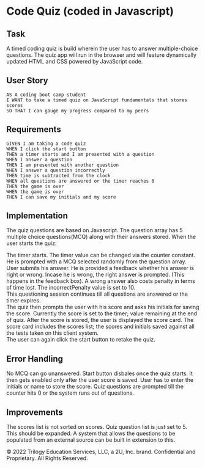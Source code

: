 # Code Quiz (coded in Javascript)

## Task

 A timed coding quiz is build wherein the user has to answer multiple-choice questions. The quiz app will run in the browser and will feature dynamically updated HTML and CSS powered by JavaScript code.  


## User Story

```
AS A coding boot camp student
I WANT to take a timed quiz on JavaScript fundamentals that stores scores
SO THAT I can gauge my progress compared to my peers
```

## Requirements

```
GIVEN I am taking a code quiz
WHEN I click the start button
THEN a timer starts and I am presented with a question
WHEN I answer a question
THEN I am presented with another question
WHEN I answer a question incorrectly
THEN time is subtracted from the clock
WHEN all questions are answered or the timer reaches 0
THEN the game is over
WHEN the game is over
THEN I can save my initials and my score
```

## Implementation

The quiz questions are based on Javascript. The question array has 5 multiple choice questions(MCQ) along with their answers stored. 
When the user starts the quiz:

The timer starts. The timer value can be changed via the counter constant.
He is prompted with a MCQ selected randomly from the question array.
User submits his answer. He is provided a feedback whether his answer is right or wrong. 
Incase he is wrong, the right answer is prompted. (This happens in the feedback box). 
A wrong answer also costs penalty in terms of time lost. The incorrectPenalty value is set to 10.  
This questioning session continues till all questions are answered or the timer expires.   
The quiz then prompts the user with his score and asks his initials for saving the score. 
Currently the score is set to the timer; value remaining at the end of quiz.
After the score is stored, the user is displayed the score card. 
The score card includes the scores list; the scores and initials saved against all the tests taken on this client system.   
The user can again click the start button to retake the quiz. 



## Error Handling

No MCQ can go unanswered. 
Start button disbales once the quiz starts. It then gets enabled only after the user score is saved.
User has to enter the initials or name to store the score. 
Quiz questions are prompted till the counter hits 0 or the system runs out of questions. 


## Improvements

The scores list is not sorted on scores. 
Quiz question list is just set to 5. This should be expanded. 
A system that allows the questions to be populated from an external source can be built in extension to this.  


© 2022 Trilogy Education Services, LLC, a 2U, Inc. brand. Confidential and Proprietary. All Rights Reserved.
